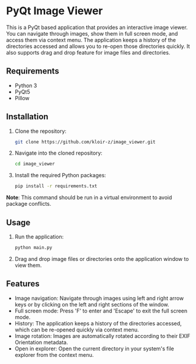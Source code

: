 # PyQt Image Viewer

This is a PyQt based application that provides an interactive image viewer. You can navigate through images, show them in full screen mode, and access them via context menu. The application keeps a history of the directories accessed and allows you to re-open those directories quickly. It also supports drag and drop feature for image files and directories.

## Requirements

- Python 3
- PyQt5
- Pillow

## Installation

1. Clone the repository:

    ```bash
    git clone https://github.com/kloir-z/image_viewer.git
    ```

2. Navigate into the cloned repository:

    ```bash
    cd image_viewer
    ```

3. Install the required Python packages:

    ```bash
    pip install -r requirements.txt
    ```

**Note**: This command should be run in a virtual environment to avoid package conflicts.

## Usage

1. Run the application:

    ```bash
    python main.py
    ```

2. Drag and drop image files or directories onto the application window to view them.

## Features

- Image navigation: Navigate through images using left and right arrow keys or by clicking on the left and right sections of the window.
- Full screen mode: Press 'F' to enter and 'Escape' to exit the full screen mode.
- History: The application keeps a history of the directories accessed, which can be re-opened quickly via context menu.
- Image rotation: Images are automatically rotated according to their EXIF Orientation metadata.
- Open in explorer: Open the current directory in your system's file explorer from the context menu.